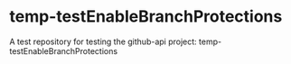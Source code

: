 # temp-testEnableBranchProtections
A test repository for testing the github-api project: temp-testEnableBranchProtections
